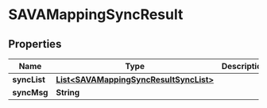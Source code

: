 
# SAVAMappingSyncResult

## Properties
Name | Type | Description | Notes
------------ | ------------- | ------------- | -------------
**syncList** | [**List&lt;SAVAMappingSyncResultSyncList&gt;**](SAVAMappingSyncResultSyncList.md) |  |  [optional]
**syncMsg** | **String** |  |  [optional]



